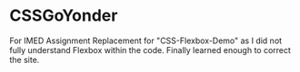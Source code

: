 # CSSGoYonder
For IMED Assignment
Replacement for "CSS-Flexbox-Demo" as I did not fully understand Flexbox within the code. Finally learned enough to correct the site. 
